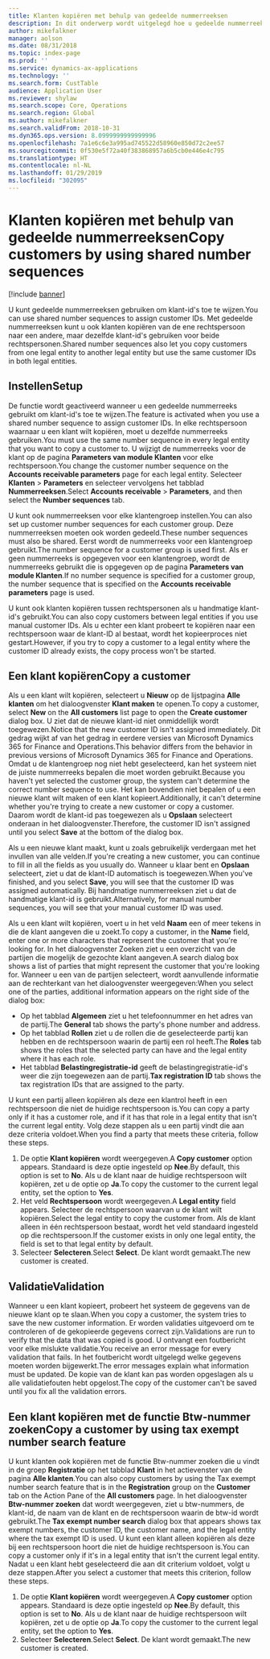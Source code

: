 ```yaml
---
title: Klanten kopiëren met behulp van gedeelde nummerreeksen
description: In dit onderwerp wordt uitgelegd hoe u gedeelde nummerreeksen kunt gebruiken om een klant te kopiëren naar een andere rechtspersoon, maar met behoud van dezelfde klant-id.
author: mikefalkner
manager: aolson
ms.date: 08/31/2018
ms.topic: index-page
ms.prod: ''
ms.service: dynamics-ax-applications
ms.technology: ''
ms.search.form: CustTable
audience: Application User
ms.reviewer: shylaw
ms.search.scope: Core, Operations
ms.search.region: Global
ms.author: mikefalkner
ms.search.validFrom: 2018-10-31
ms.dyn365.ops.version: 8.0999999999999996
ms.openlocfilehash: 7a1e6c6e3a995ad745522d58960e850d72c2ee57
ms.sourcegitcommit: 0f530e5f72a40f383868957a6b5cb0e446e4c795
ms.translationtype: HT
ms.contentlocale: nl-NL
ms.lasthandoff: 01/29/2019
ms.locfileid: "302095"
---
```

# <a name="copy-customers-by-using-shared-number-sequences"></a><span data-ttu-id="a88ad-103">Klanten kopiëren met behulp van gedeelde nummerreeksen</span><span class="sxs-lookup"><span data-stu-id="a88ad-103">Copy customers by using shared number sequences</span></span>

[!include [banner](../includes/banner.md)]

<span data-ttu-id="a88ad-104">U kunt gedeelde nummerreeksen gebruiken om klant-id's toe te wijzen.</span><span class="sxs-lookup"><span data-stu-id="a88ad-104">You can use shared number sequences to assign customer IDs.</span></span> <span data-ttu-id="a88ad-105">Met gedeelde nummerreeksen kunt u ook klanten kopiëren van de ene rechtspersoon naar een andere, maar dezelfde klant-id's gebruiken voor beide rechtspersonen.</span><span class="sxs-lookup"><span data-stu-id="a88ad-105">Shared number sequences also let you copy customers from one legal entity to another legal entity but use the same customer IDs in both legal entities.</span></span>

## <a name="setup"></a><span data-ttu-id="a88ad-106">Instellen</span><span class="sxs-lookup"><span data-stu-id="a88ad-106">Setup</span></span>

<span data-ttu-id="a88ad-107">De functie wordt geactiveerd wanneer u een gedeelde nummerreeks gebruikt om klant-id's toe te wijzen.</span><span class="sxs-lookup"><span data-stu-id="a88ad-107">The feature is activated when you use a shared number sequence to assign customer IDs.</span></span> <span data-ttu-id="a88ad-108">In elke rechtspersoon waarnaar u een klant wilt kopiëren, moet u dezelfde nummerreeks gebruiken.</span><span class="sxs-lookup"><span data-stu-id="a88ad-108">You must use the same number sequence in every legal entity that you want to copy a customer to.</span></span> <span data-ttu-id="a88ad-109">U wijzigt de nummerreeks voor de klant op de pagina **Parameters van module Klanten** voor elke rechtspersoon.</span><span class="sxs-lookup"><span data-stu-id="a88ad-109">You change the customer number sequence on the **Accounts receivable parameters** page for each legal entity.</span></span> <span data-ttu-id="a88ad-110">Selecteer **Klanten** \> **Parameters** en selecteer vervolgens het tabblad **Nummerreeksen**.</span><span class="sxs-lookup"><span data-stu-id="a88ad-110">Select **Accounts receivable** \> **Parameters**, and then select the **Number sequences** tab.</span></span>

<span data-ttu-id="a88ad-111">U kunt ook nummerreeksen voor elke klantengroep instellen.</span><span class="sxs-lookup"><span data-stu-id="a88ad-111">You can also set up customer number sequences for each customer group.</span></span> <span data-ttu-id="a88ad-112">Deze nummerreeksen moeten ook worden gedeeld.</span><span class="sxs-lookup"><span data-stu-id="a88ad-112">These number sequences must also be shared.</span></span> <span data-ttu-id="a88ad-113">Eerst wordt de nummerreeks voor een klantengroep gebruikt.</span><span class="sxs-lookup"><span data-stu-id="a88ad-113">The number sequence for a customer group is used first.</span></span> <span data-ttu-id="a88ad-114">Als er geen nummerreeks is opgegeven voor een klantengroep, wordt de nummerreeks gebruikt die is opgegeven op de pagina **Parameters van module Klanten**.</span><span class="sxs-lookup"><span data-stu-id="a88ad-114">If no number sequence is specified for a customer group, the number sequence that is specified on the **Accounts receivable parameters** page is used.</span></span>

<span data-ttu-id="a88ad-115">U kunt ook klanten kopiëren tussen rechtspersonen als u handmatige klant-id's gebruikt.</span><span class="sxs-lookup"><span data-stu-id="a88ad-115">You can also copy customers between legal entities if you use manual customer IDs.</span></span> <span data-ttu-id="a88ad-116">Als u echter een klant probeert te kopiëren naar een rechtspersoon waar de klant-ID al bestaat, wordt het kopieerproces niet gestart.</span><span class="sxs-lookup"><span data-stu-id="a88ad-116">However, if you try to copy a customer to a legal entity where the customer ID already exists, the copy process won't be started.</span></span>

## <a name="copy-a-customer"></a><span data-ttu-id="a88ad-117">Een klant kopiëren</span><span class="sxs-lookup"><span data-stu-id="a88ad-117">Copy a customer</span></span>

<span data-ttu-id="a88ad-118">Als u een klant wilt kopiëren, selecteert u **Nieuw** op de lijstpagina **Alle klanten** om het dialoogvenster **Klant maken** te openen.</span><span class="sxs-lookup"><span data-stu-id="a88ad-118">To copy a customer, select **New** on the **All customers** list page to open the **Create customer** dialog box.</span></span> <span data-ttu-id="a88ad-119">U ziet dat de nieuwe klant-id niet onmiddellijk wordt toegewezen.</span><span class="sxs-lookup"><span data-stu-id="a88ad-119">Notice that the new customer ID isn't assigned immediately.</span></span> <span data-ttu-id="a88ad-120">Dit gedrag wijkt af van het gedrag in eerdere versies van Microsoft Dynamics 365 for Finance and Operations.</span><span class="sxs-lookup"><span data-stu-id="a88ad-120">This behavior differs from the behavior in previous versions of Microsoft Dynamics 365 for Finance and Operations.</span></span> <span data-ttu-id="a88ad-121">Omdat u de klantengroep nog niet hebt geselecteerd, kan het systeem niet de juiste nummerreeks bepalen die moet worden gebruikt.</span><span class="sxs-lookup"><span data-stu-id="a88ad-121">Because you haven't yet selected the customer group, the system can't determine the correct number sequence to use.</span></span> <span data-ttu-id="a88ad-122">Het kan bovendien niet bepalen of u een nieuwe klant wilt maken of een klant kopieert.</span><span class="sxs-lookup"><span data-stu-id="a88ad-122">Additionally, it can't determine whether you're trying to create a new customer or copy a customer.</span></span> <span data-ttu-id="a88ad-123">Daarom wordt de klant-id pas toegewezen als u **Opslaan** selecteert onderaan in het dialoogvenster.</span><span class="sxs-lookup"><span data-stu-id="a88ad-123">Therefore, the customer ID isn't assigned until you select **Save** at the bottom of the dialog box.</span></span>

<span data-ttu-id="a88ad-124">Als u een nieuwe klant maakt, kunt u zoals gebruikelijk verdergaan met het invullen van alle velden.</span><span class="sxs-lookup"><span data-stu-id="a88ad-124">If you're creating a new customer, you can continue to fill in all the fields as you usually do.</span></span> <span data-ttu-id="a88ad-125">Wanneer u klaar bent en **Opslaan** selecteert, ziet u dat de klant-ID automatisch is toegewezen.</span><span class="sxs-lookup"><span data-stu-id="a88ad-125">When you've finished, and you select **Save**, you will see that the customer ID was assigned automatically.</span></span> <span data-ttu-id="a88ad-126">Bij handmatige nummerreeksen ziet u dat de handmatige klant-id is gebruikt.</span><span class="sxs-lookup"><span data-stu-id="a88ad-126">Alternatively, for manual number sequences, you will see that your manual customer ID was used.</span></span>

<span data-ttu-id="a88ad-127">Als u een klant wilt kopiëren, voert u in het veld **Naam** een of meer tekens in die de klant aangeven die u zoekt.</span><span class="sxs-lookup"><span data-stu-id="a88ad-127">To copy a customer, in the **Name** field, enter one or more characters that represent the customer that you're looking for.</span></span> <span data-ttu-id="a88ad-128">In het dialoogvenster Zoeken ziet u een overzicht van de partijen die mogelijk de gezochte klant aangeven.</span><span class="sxs-lookup"><span data-stu-id="a88ad-128">A search dialog box shows a list of parties that might represent the customer that you're looking for.</span></span> <span data-ttu-id="a88ad-129">Wanneer u een van de partijen selecteert, wordt aanvullende informatie aan de rechterkant van het dialoogvenster weergegeven:</span><span class="sxs-lookup"><span data-stu-id="a88ad-129">When you select one of the parties, additional information appears on the right side of the dialog box:</span></span>

- <span data-ttu-id="a88ad-130">Op het tabblad **Algemeen** ziet u het telefoonnummer en het adres van de partij.</span><span class="sxs-lookup"><span data-stu-id="a88ad-130">The **General** tab shows the party's phone number and address.</span></span>
- <span data-ttu-id="a88ad-131">Op het tabblad **Rollen** ziet u de rollen die de geselecteerde partij kan hebben en de rechtspersoon waarin de partij een rol heeft.</span><span class="sxs-lookup"><span data-stu-id="a88ad-131">The **Roles** tab shows the roles that the selected party can have and the legal entity where it has each role.</span></span>
- <span data-ttu-id="a88ad-132">Het tabblad **Belastingregistratie-id** geeft de belastingregistratie-id's weer die zijn toegewezen aan de partij.</span><span class="sxs-lookup"><span data-stu-id="a88ad-132">**Tax registration ID** tab shows the tax registration IDs that are assigned to the party.</span></span>

<span data-ttu-id="a88ad-133">U kunt een partij alleen kopiëren als deze een klantrol heeft in een rechtspersoon die niet de huidige rechtspersoon is.</span><span class="sxs-lookup"><span data-stu-id="a88ad-133">You can copy a party only if it has a customer role, and if it has that role in a legal entity that isn't the current legal entity.</span></span> <span data-ttu-id="a88ad-134">Volg deze stappen als u een partij vindt die aan deze criteria voldoet.</span><span class="sxs-lookup"><span data-stu-id="a88ad-134">When you find a party that meets these criteria, follow these steps.</span></span>

1. <span data-ttu-id="a88ad-135">De optie **Klant kopiëren** wordt weergegeven.</span><span class="sxs-lookup"><span data-stu-id="a88ad-135">A **Copy customer** option appears.</span></span> <span data-ttu-id="a88ad-136">Standaard is deze optie ingesteld op **Nee**.</span><span class="sxs-lookup"><span data-stu-id="a88ad-136">By default, this option is set to **No**.</span></span> <span data-ttu-id="a88ad-137">Als u de klant naar de huidige rechtspersoon wilt kopiëren, zet u de optie op **Ja**.</span><span class="sxs-lookup"><span data-stu-id="a88ad-137">To copy the customer to the current legal entity, set the option to **Yes**.</span></span> 
2. <span data-ttu-id="a88ad-138">Het veld **Rechtspersoon** wordt weergegeven.</span><span class="sxs-lookup"><span data-stu-id="a88ad-138">A **Legal entity** field appears.</span></span> <span data-ttu-id="a88ad-139">Selecteer de rechtspersoon waarvan u de klant wilt kopiëren.</span><span class="sxs-lookup"><span data-stu-id="a88ad-139">Select the legal entity to copy the customer from.</span></span> <span data-ttu-id="a88ad-140">Als de klant alleen in één rechtspersoon bestaat, wordt het veld standaard ingesteld op die rechtspersoon.</span><span class="sxs-lookup"><span data-stu-id="a88ad-140">If the customer exists in only one legal entity, the field is set to that legal entity by default.</span></span>
3. <span data-ttu-id="a88ad-141">Selecteer **Selecteren**.</span><span class="sxs-lookup"><span data-stu-id="a88ad-141">Select **Select**.</span></span> <span data-ttu-id="a88ad-142">De klant wordt gemaakt.</span><span class="sxs-lookup"><span data-stu-id="a88ad-142">The new customer is created.</span></span>

## <a name="validation"></a><span data-ttu-id="a88ad-143">Validatie</span><span class="sxs-lookup"><span data-stu-id="a88ad-143">Validation</span></span>

<span data-ttu-id="a88ad-144">Wanneer u een klant kopieert, probeert het systeem de gegevens van de nieuwe klant op te slaan.</span><span class="sxs-lookup"><span data-stu-id="a88ad-144">When you copy a customer, the system tries to save the new customer information.</span></span> <span data-ttu-id="a88ad-145">Er worden validaties uitgevoerd om te controleren of de gekopieerde gegevens correct zijn.</span><span class="sxs-lookup"><span data-stu-id="a88ad-145">Validations are run to verify that the data that was copied is good.</span></span> <span data-ttu-id="a88ad-146">U ontvangt een foutbericht voor elke mislukte validatie.</span><span class="sxs-lookup"><span data-stu-id="a88ad-146">You receive an error message for every validation that fails.</span></span> <span data-ttu-id="a88ad-147">In het foutbericht wordt uitgelegd welke gegevens moeten worden bijgewerkt.</span><span class="sxs-lookup"><span data-stu-id="a88ad-147">The error messages explain what information must be updated.</span></span> <span data-ttu-id="a88ad-148">De kopie van de klant kan pas worden opgeslagen als u alle validatiefouten hebt opgelost.</span><span class="sxs-lookup"><span data-stu-id="a88ad-148">The copy of the customer can't be saved until you fix all the validation errors.</span></span>

## <a name="copy-a-customer-by-using-tax-exempt-number-search-feature"></a><span data-ttu-id="a88ad-149">Een klant kopiëren met de functie Btw-nummer zoeken</span><span class="sxs-lookup"><span data-stu-id="a88ad-149">Copy a customer by using tax exempt number search feature</span></span>

<span data-ttu-id="a88ad-150">U kunt klanten ook kopiëren met de functie Btw-nummer zoeken die u vindt in de groep **Registratie** op het tabblad **Klant** in het actievenster van de pagina **Alle klanten**.</span><span class="sxs-lookup"><span data-stu-id="a88ad-150">You can also copy customers by using the Tax exempt number search feature that is in the **Registration** group on the **Customer** tab on the Action Pane of the **All customers** page.</span></span> <span data-ttu-id="a88ad-151">In het dialoogvenster **Btw-nummer zoeken** dat wordt weergegeven, ziet u btw-nummers, de klant-id, de naam van de klant en de rechtspersoon waarin de btw-id wordt gebruikt.</span><span class="sxs-lookup"><span data-stu-id="a88ad-151">The **Tax exempt number search** dialog box that appears shows tax exempt numbers, the customer ID, the customer name, and the legal entity where the tax exempt ID is used.</span></span> <span data-ttu-id="a88ad-152">U kunt een klant alleen kopiëren als deze bij een rechtspersoon hoort die niet de huidige rechtspersoon is.</span><span class="sxs-lookup"><span data-stu-id="a88ad-152">You can copy a customer only if it's in a legal entity that isn't the current legal entity.</span></span> <span data-ttu-id="a88ad-153">Nadat u een klant hebt geselecteerd die aan dit criterium voldoet, volgt u deze stappen.</span><span class="sxs-lookup"><span data-stu-id="a88ad-153">After you select a customer that meets this criterion, follow these steps.</span></span>

1. <span data-ttu-id="a88ad-154">De optie **Klant kopiëren** wordt weergegeven.</span><span class="sxs-lookup"><span data-stu-id="a88ad-154">A **Copy customer** option appears.</span></span> <span data-ttu-id="a88ad-155">Standaard is deze optie ingesteld op **Nee**.</span><span class="sxs-lookup"><span data-stu-id="a88ad-155">By default, this option is set to **No**.</span></span> <span data-ttu-id="a88ad-156">Als u de klant naar de huidige rechtspersoon wilt kopiëren, zet u de optie op **Ja**.</span><span class="sxs-lookup"><span data-stu-id="a88ad-156">To copy the customer to the current legal entity, set the option to **Yes**.</span></span> 
2. <span data-ttu-id="a88ad-157">Selecteer **Selecteren**.</span><span class="sxs-lookup"><span data-stu-id="a88ad-157">Select **Select**.</span></span> <span data-ttu-id="a88ad-158">De klant wordt gemaakt.</span><span class="sxs-lookup"><span data-stu-id="a88ad-158">The new customer is created.</span></span>
